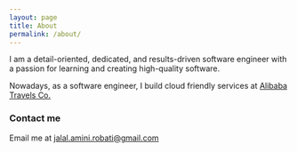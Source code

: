 ```yaml
---
layout: page
title: About
permalink: /about/
---
```


I am a detail-oriented, dedicated, and results-driven software engineer with a passion for learning and creating high-quality software.

Nowadays, as a software engineer, I build cloud friendly services at [Alibaba Travels Co.](https://alibaba.ir)

### Contact me
Email me at [jalal.amini.robati@gmail.com](jalal.amini.robati@gmail.com)